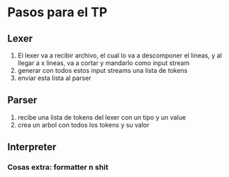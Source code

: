 # Pasos para el TP

## Lexer

1. El lexer va a recibir archivo, el cual lo va a descomponer el lineas, y al llegar a x lineas, va a cortar y mandarlo como
   input stream
2. generar con todos estos input streams una lista de tokens
3. enviar esta lista al parser

## Parser
1. recibe una lista de tokens del lexer con un tipo y un value
2. crea un arbol con todos los tokens y su valor

## Interpreter

### Cosas extra: formatter n shit 